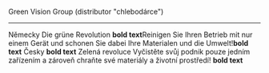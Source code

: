 Green Vision Group (distributor "chlebodárce")
________________________________________________________________________________________________________
Německy
Die grüne Revolution
 **bold text**Reinigen Sie Ihren Betrieb mit nur einem Gerät und schonen Sie dabei Ihre Materialen und die Umwelt!**bold text**
 Česky
 **bold text** Zelená revoluce Vyčistěte svůj podnik pouze jedním zařízením a zároveň chraňte své materiály a životní prostředí! **bold text**
